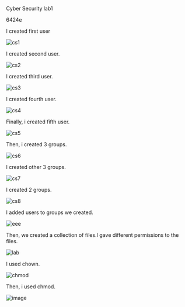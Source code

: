 Cyber Security lab1

6424e

I created first user

![cs1](https://github.com/user-attachments/assets/f70a3402-dca0-44b1-b18c-a212195e8cdf)

I created second user.

![cs2](https://github.com/user-attachments/assets/88baf343-d668-406e-92e8-070a1cf38c2f)

I created third user.

![cs3](https://github.com/user-attachments/assets/935bb5a7-efb9-4551-a5ae-5dc3cd93fc5a)

I created fourth user.

![cs4](https://github.com/user-attachments/assets/ea69c7c9-a995-4fed-9571-e84a89b21697)

Finally, i created fifth user.

![cs5](https://github.com/user-attachments/assets/3dc35024-ae47-48e4-869c-98b42c12cd04)

Then, i created 3 groups.

![cs6](https://github.com/user-attachments/assets/7a498cf4-4c7c-4fd2-a50b-ad459d7d9c00)

I created other 3 groups.

![cs7](https://github.com/user-attachments/assets/99740e86-a08b-438a-9f3c-ac77bc85d83e)

I created 2 groups.

![cs8](https://github.com/user-attachments/assets/20755b83-bb56-46fd-803b-8eb2b3f72956)

I added users to groups we created.

![eee](https://github.com/user-attachments/assets/79be0d2d-0056-479c-b327-85627896a6e2)

Then, we created a collection of files.I gave different permissions to the files.

![lab](https://github.com/user-attachments/assets/8b89ce1f-0dff-4d8f-b477-936e63571a8b)

I used chown.

![chmod](https://github.com/user-attachments/assets/31e42ba2-dfd9-4a32-8ada-6d78032b767c)

Then, i used chmod.

![image](https://github.com/user-attachments/assets/d4eb53f3-7456-4c20-9a76-55dfe1306fd0)


